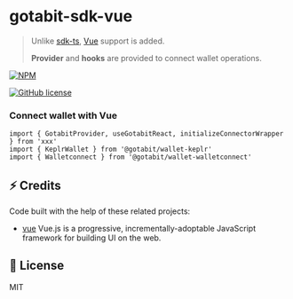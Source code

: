 # gotabit-sdk-vue

> Unlike [sdk-ts](https://github.com/gotabit/sdk-ts), [Vue](https://github.com/vuejs/core) support is added.
>
> **Provider** and **hooks** are provided to connect wallet operations.

[![NPM](https://nodei.co/npm/xxx.png?downloads=true&downloadRank=true&stars=true)](https://nodei.co/npm/xxx/)

<!-- [![npm version](https://img.shields.io/npm/v/@hj-money/monitorjs.svg)](https://www.npmjs.com/package/@hj-money/monitorjs)
[![npm downloads](https://img.shields.io/npm/dm/@hj-money/monitorjs.svg)](https://www.npmjs.com/package/@hj-money/monitorjs) -->

[![GitHub license](https://img.shields.io/github/license/HJFront/gotabit-sdk-vue)](https://github.com/HJFront/gotabit-sdk-vue/blob/master/LICENSE)

### Connect wallet with Vue

```tsx
import { GotabitProvider, useGotabitReact, initializeConnectorWrapper } from 'xxx'
import { KeplrWallet } from '@gotabit/wallet-keplr'
import { Walletconnect } from '@gotabit/wallet-walletconnect'
```

## ⚡ Credits

Code built with the help of these related projects:

- [vue](https://github.com/vuejs/core) Vue.js is a progressive, incrementally-adoptable JavaScript framework for building UI on the web.

## 🎈 License

<!-- This is a fork from [sdk-ts](https://github.com/gotabit/sdk-ts) -->

MIT

